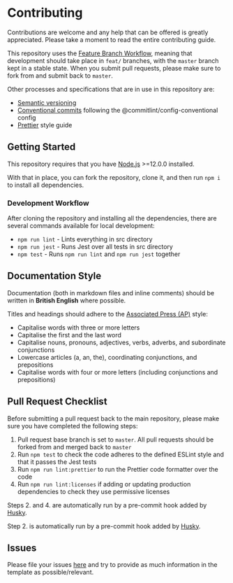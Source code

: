 # Contributing

Contributions are welcome and any help that can be offered is greatly appreciated.
Please take a moment to read the entire contributing guide.

This repository uses the [Feature Branch Workflow](https://www.atlassian.com/git/tutorials/comparing-workflows/feature-branch-workflow),
meaning that development should take place in `feat/` branches, with the `master` branch kept in a stable state.
When you submit pull requests, please make sure to fork from and submit back to `master`.

Other processes and specifications that are in use in this repository are:

-   [Semantic versioning](https://semver.org/)
-   [Conventional commits](https://www.conventionalcommits.org/en/v1.0.0/) following the @commitlint/config-conventional config
-   [Prettier](https://prettier.io/) style guide

## Getting Started

This repository requires that you have [Node.js](https://nodejs.org) >=12.0.0 installed.

With that in place, you can fork the repository, clone it, and then run `npm i` to install all dependencies.

### Development Workflow

After cloning the repository and installing all the dependencies, there are several commands available for local development:

-   `npm run lint` - Lints everything in src directory
-   `npm run jest` - Runs Jest over all tests in src directory
-   `npm test` - Runs `npm run lint` and `npm run jest` together

## Documentation Style

Documentation (both in markdown files and inline comments) should be written in **British English** where possible.

Titles and headings should adhere to the [Associated Press (AP)](https://www.apstylebook.com/) style:

-   Capitalise words with three or more letters
-   Capitalise the first and the last word
-   Capitalise nouns, pronouns, adjectives, verbs, adverbs, and subordinate conjunctions
-   Lowercase articles (a, an, the), coordinating conjunctions, and prepositions
-   Capitalise words with four or more letters (including conjunctions and prepositions)

## Pull Request Checklist

Before submitting a pull request back to the main repository, please make sure you have completed the following steps:

1. Pull request base branch is set to `master`. All pull requests should be forked from and merged back to `master`
2. Run `npm test` to check the code adheres to the defined ESLint style and that it passes the Jest tests
3. Run `npm run lint:prettier` to run the Prettier code formatter over the code
4. Run `npm run lint:licenses` if adding or updating production dependencies to check they use permissive licenses

Steps 2. and 4. are automatically run by a pre-commit hook added by [Husky](https://typicode.github.io/husky/#/).

Step 2. is automatically run by a pre-commit hook added by [Husky](https://typicode.github.io/husky/#/).

## Issues

Please file your issues [here](https://github.com/Fdawgs/fastify-disablecache/issues) and try to provide as much information in the template as possible/relevant.
